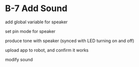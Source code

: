 # B-7 Add Sound

add global variable for speaker

set pin mode for speaker

produce tone with speaker \(synced with LED turning on and off\)

upload app to robot, and confirm it works

modify sound

